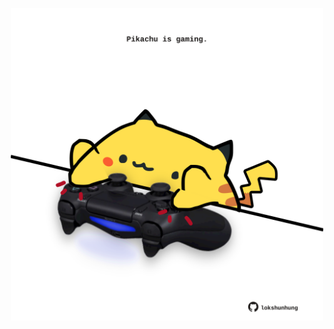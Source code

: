 <!-- built at 22/10/2022, 09:03:43 UTC -->
<p align="center">
  <img width="500" height="500" src="./ReadmeImage.svg">
</p>
